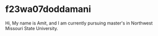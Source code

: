 # f23wa07doddamani
Hi, My name is Amit, and I am currently pursuing master's in Northwest Missouri State University.

